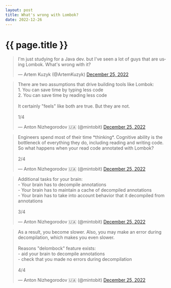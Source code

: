 ```yaml
---
layout: post
title: What's wrong with Lombok?
date: 2022-12-26
---
```

# {{ page.title }}

<blockquote class="twitter-tweet"><p lang="en" dir="ltr">I&#39;m just studying for a Java dev. but I&#39;ve seen a lot of guys that are using Lombok. What&#39;s wrong with it?</p>&mdash; Artem Kuzyk (@ArtemKuzyk) <a href="https://twitter.com/ArtemKuzyk/status/1607130162063183872?ref_src=twsrc%5Etfw">December 25, 2022</a></blockquote>

<blockquote class="twitter-tweet"><p lang="en" dir="ltr">There are two assumptions that drive building tools like Lombok:<br>1. You can save time by typing less code<br>2. You can save time by reading less code<br><br>It certainly &quot;feels&quot; like both are true. But they are not.<br><br>1/4</p>&mdash; Anton Nizhegorodov 🇺🇦 (@mintobit) <a href="https://twitter.com/mintobit/status/1607144817926221824?ref_src=twsrc%5Etfw">December 25, 2022</a></blockquote>

<blockquote class="twitter-tweet"><p lang="en" dir="ltr">Engineers spend most of their time *thinking*. Cognitive ability is the bottleneck of everything they do, including reading and writing code. So what happens when your read code annotated with Lombok?<br><br>2/4</p>&mdash; Anton Nizhegorodov 🇺🇦 (@mintobit) <a href="https://twitter.com/mintobit/status/1607144906190905347?ref_src=twsrc%5Etfw">December 25, 2022</a></blockquote>

<blockquote class="twitter-tweet"><p lang="en" dir="ltr">Additional tasks for your brain:<br>- Your brain has to decompile annotations<br>- Your brain has to maintain a cache of decompiled annotations<br>- Your brain has to take into account behavior that it decompiled from annotations<br><br>3/4</p>&mdash; Anton Nizhegorodov 🇺🇦 (@mintobit) <a href="https://twitter.com/mintobit/status/1607145128690319360?ref_src=twsrc%5Etfw">December 25, 2022</a></blockquote>

<blockquote class="twitter-tweet"><p lang="en" dir="ltr">As a result, you become slower. Also, you may make an error during decompilation, which makes you even slower.<br><br>Reasons &quot;delombock&quot; feature exists:<br>- aid your brain to decompile annotations<br>- check that you made no errors during decompilation<br><br>4/4</p>&mdash; Anton Nizhegorodov 🇺🇦 (@mintobit) <a href="https://twitter.com/mintobit/status/1607145479187632129?ref_src=twsrc%5Etfw">December 25, 2022</a></blockquote>
